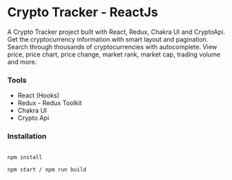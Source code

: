 # Crypto Tracker - ReactJs

A Crypto Tracker project built with React, Redux, Chakra UI and CryptoApi. Get the cryptocurrency information with smart layout and pagination. Search through thousands of cryptocurrencies with autocomplete. View price, price chart, price change, market rank, market cap, trading volume and more.

### Tools

- React (Hooks)
- Redux - Redux Toolkit
- Chakra UI
- Crypto Api

### Installation

```

npm install

npm start / npm run build
```
